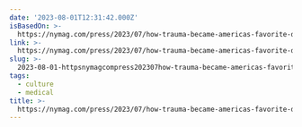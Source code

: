 ```yaml
---
date: '2023-08-01T12:31:42.000Z'
isBasedOn: >-
  https://nymag.com/press/2023/07/how-trauma-became-americas-favorite-diagnosis.html
link: >-
  https://nymag.com/press/2023/07/how-trauma-became-americas-favorite-diagnosis.html
slug: >-
  2023-08-01-httpsnymagcompress202307how-trauma-became-americas-favorite-diagnosishtml
tags:
  - culture
  - medical
title: >-
  https://nymag.com/press/2023/07/how-trauma-became-americas-favorite-diagnosis.html
---
```


